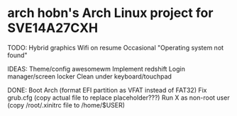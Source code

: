 arch
hobn's Arch Linux project for SVE14A27CXH
====

TODO:
Hybrid graphics
Wifi on resume
Occasional "Operating system not found"

IDEAS:
Theme/config awesomewm
Implement redshift
Login manager/screen locker
Clean under keyboard/touchpad

DONE:
Boot Arch (format EFI partition as VFAT instead of FAT32)
Fix grub.cfg (copy actual file to replace placeholder???)
Run X as non-root user (copy /root/.xinitrc file to /home/$USER)
